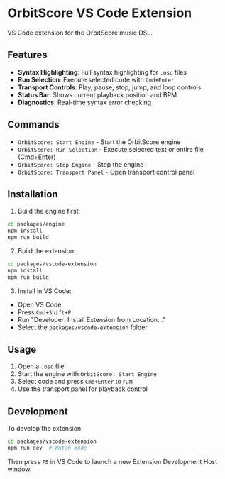 # OrbitScore VS Code Extension

VS Code extension for the OrbitScore music DSL.

## Features

- **Syntax Highlighting**: Full syntax highlighting for `.osc` files
- **Run Selection**: Execute selected code with `Cmd+Enter`
- **Transport Controls**: Play, pause, stop, jump, and loop controls
- **Status Bar**: Shows current playback position and BPM
- **Diagnostics**: Real-time syntax error checking

## Commands

- `OrbitScore: Start Engine` - Start the OrbitScore engine
- `OrbitScore: Run Selection` - Execute selected text or entire file (Cmd+Enter)
- `OrbitScore: Stop Engine` - Stop the engine
- `OrbitScore: Transport Panel` - Open transport control panel

## Installation

1. Build the engine first:
```bash
cd packages/engine
npm install
npm run build
```

2. Build the extension:
```bash
cd packages/vscode-extension
npm install
npm run build
```

3. Install in VS Code:
- Open VS Code
- Press `Cmd+Shift+P`
- Run "Developer: Install Extension from Location..."
- Select the `packages/vscode-extension` folder

## Usage

1. Open a `.osc` file
2. Start the engine with `OrbitScore: Start Engine`
3. Select code and press `Cmd+Enter` to run
4. Use the transport panel for playback control

## Development

To develop the extension:

```bash
cd packages/vscode-extension
npm run dev  # Watch mode
```

Then press `F5` in VS Code to launch a new Extension Development Host window.